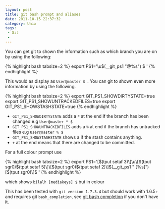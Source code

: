 ```yaml
---
layout: post
title: git bash prompt and aliases
date: 2011-10-15 22:37:32
category: Unix
tags:
 - Git
 - 
---
```


You can get git to shown the information such as which branch you are on by using the following:

{% highlight bash tabsize=2 %}
export PS1='\u$(__git_ps1 "@%s") \$ '
{% endhighlight %}

This would as display as `User@master $ `.  You can git to shown even more information by using the following.
 
{% highlight bash tabsize=2 %}
export GIT_PS1_SHOWDIRTYSTATE=true
export GIT_PS1_SHOWUNTRACKEDFILES=true
export GIT_PS1_SHOWSTASHSTATE=true
{% endhighlight %}

* `GIT_PS1_SHOWDIRTYSTATE` adds a `*` at the end if the branch has been changed e.g `User@master * $ `
* `GIT_PS1_SHOWUNTRACKEDFILES` adds a `%` at end if the branch has untracked files e.g `User@master % $ `
* `GIT_PS1_SHOWSTASHSTATE` shows a  if the stash contains anything.
* `+` at the end means that there are changed to be committed.

For a full colour prompt use 

{% highlight bash tabsize=2 %}
export PS1='\[$(tput setaf 3)\]\u\[$(tput sgr0)$(tput setaf 5)\]\[$(tput sgr0)$(tput setaf 2)\]$(__git_ps1 " [%s]") \[$(tput sgr0)\]$ '
{% endhighlight %}

which shows `bilalh [mediakeys] $` but in colour

This has been tested with `git version 1.7.3.4` but should work with 1.6.5+ and requires git `bash_completion`, see [git bash completion](https://github.com/markgandolfo/git-bash-completion, "git bash_completion") if you don't have it.